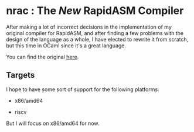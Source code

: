# nrac : The *New* RapidASM Compiler

After making a lot of incorrect decisions in the implementation of my original
compiler for RapidASM, and after finding a few problems with the design of the
language as a whole, I have elected to rewrite it from scratch, but this time in
OCaml since it's a great language.

You can find the original [here](https://github.com/treyzania/RapidASM-compiler).

## Targets

I hope to have some sort of support for the following platforms:

* x86/amd64

* riscv

But I will focus on x86/amd64 for now.
